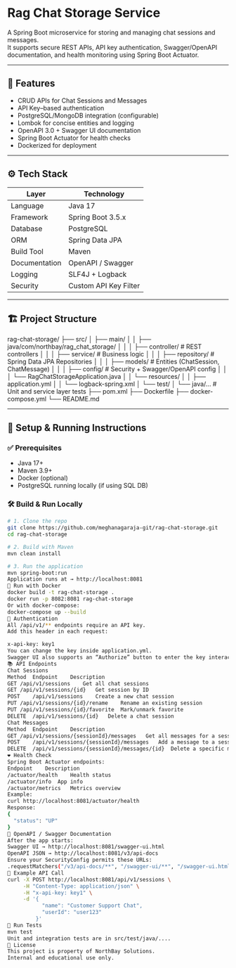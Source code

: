 # Rag Chat Storage Service

A Spring Boot microservice for storing and managing chat sessions and messages.  
It supports secure REST APIs, API key authentication, Swagger/OpenAPI documentation, and health monitoring using Spring Boot Actuator.

---

## 🚀 Features

- CRUD APIs for Chat Sessions and Messages  
- API Key–based authentication  
- PostgreSQL/MongoDB integration (configurable)  
- Lombok for concise entities and logging  
- OpenAPI 3.0 + Swagger UI documentation  
- Spring Boot Actuator for health checks  
- Dockerized for deployment  

---

## ⚙️ Tech Stack

| Layer        | Technology                       |
|------------- |---------------------------------|
| Language     | Java 17                          |
| Framework    | Spring Boot 3.5.x               |
| Database     | PostgreSQL                       |
| ORM          | Spring Data JPA                  |
| Build Tool   | Maven                            |
| Documentation| OpenAPI / Swagger                |
| Logging      | SLF4J + Logback                  |
| Security     | Custom API Key Filter            |

---

## 🏗️ Project Structure

rag-chat-storage/
├── src/
│ ├── main/
│ │ ├── java/com/northbay/rag_chat_storage/
│ │ │ ├── controller/ # REST controllers
│ │ │ ├── service/ # Business logic
│ │ │ ├── repository/ # Spring Data JPA Repositories
│ │ │ ├── models/ # Entities (ChatSession, ChatMessage)
│ │ │ ├── config/ # Security + Swagger/OpenAPI config
│ │ │ └── RagChatStorageApplication.java
│ │ └── resources/
│ │ ├── application.yml
│ │ └── logback-spring.xml
│ └── test/
│ └── java/... # Unit and service layer tests
├── pom.xml
├── Dockerfile
├── docker-compose.yml
└── README.md

---

## 🧰 Setup & Running Instructions

### ✅ Prerequisites
- Java 17+  
- Maven 3.9+  
- Docker (optional)  
- PostgreSQL running locally (if using SQL DB)  

### 🛠️ Build & Run Locally
```bash
# 1. Clone the repo
git clone https://github.com/meghanagaraja-git/rag-chat-storage.git
cd rag-chat-storage

# 2. Build with Maven
mvn clean install

# 3. Run the application
mvn spring-boot:run
Application runs at → http://localhost:8081
🐳 Run with Docker
docker build -t rag-chat-storage .
docker run -p 8082:8081 rag-chat-storage
Or with docker-compose:
docker-compose up --build
🔐 Authentication
All /api/v1/** endpoints require an API key.
Add this header in each request:

x-api-key: key1
You can change the key inside application.yml.
Swagger UI also supports an “Authorize” button to enter the key interactively.
📚 API Endpoints
Chat Sessions
Method	Endpoint	Description
GET	/api/v1/sessions	Get all chat sessions
GET	/api/v1/sessions/{id}	Get session by ID
POST	/api/v1/sessions	Create a new chat session
PUT	/api/v1/sessions/{id}/rename	Rename an existing session
PUT	/api/v1/sessions/{id}/favorite	Mark/unmark favorite
DELETE	/api/v1/sessions/{id}	Delete a chat session
Chat Messages
Method	Endpoint	Description
GET	/api/v1/sessions/{sessionId}/messages	Get all messages for a session
POST	/api/v1/sessions/{sessionId}/messages	Add a message to a session
DELETE	/api/v1/sessions/{sessionId}/messages/{id}	Delete a specific message
❤️ Health Check
Spring Boot Actuator endpoints:
Endpoint	Description
/actuator/health	Health status
/actuator/info	App info
/actuator/metrics	Metrics overview
Example:
curl http://localhost:8081/actuator/health
Response:
{
  "status": "UP"
}
📘 OpenAPI / Swagger Documentation
After the app starts:
Swagger UI → http://localhost:8081/swagger-ui.html
OpenAPI JSON → http://localhost:8081/v3/api-docs
Ensure your SecurityConfig permits these URLs:
.requestMatchers("/v3/api-docs/**", "/swagger-ui/**", "/swagger-ui.html").permitAll()
🧩 Example API Call
curl -X POST http://localhost:8081/api/v1/sessions \
     -H "Content-Type: application/json" \
     -H "x-api-key: key1" \
     -d '{
           "name": "Customer Support Chat",
           "userId": "user123"
         }'
🧪 Run Tests
mvn test
Unit and integration tests are in src/test/java/....
🧾 License
This project is property of NorthBay Solutions.
Internal and educational use only.